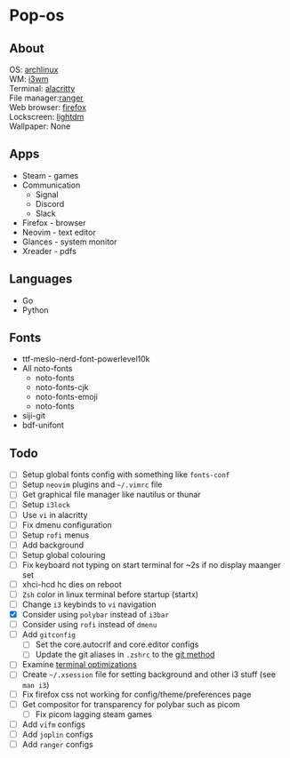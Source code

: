 # Pop-os

<!--![arch](./images/.png)-->

## About

OS: [archlinux](https://archlinux.org/)\
WM: [i3wm](https://i3wm.org)\
Terminal: [alacritty](https://github.com/alacritty/alacritty)\
File manager:[ranger](https://ranger.github.io)\
Web browser: [firefox](https://www.archlinux.org/packages/extra/x86_64/firefox/)\
Lockscreen: [lightdm](https://www.archlinux.org/packages/extra/x86_64/lightdm/)\
Wallpaper: None

<!--## Tools in Screenshot

- htop - Resource usage viewer
- neofetch - CLI system info viewer
- cava - sound visualizer
- tty-clock
- ranger - file browser
-->
## Apps

- Steam - games
- Communication
  - Signal
  - Discord
  - Slack
- Firefox - browser
- Neovim - text editor
- Glances - system monitor
- Xreader - pdfs

## Languages

- Go
- Python

## Fonts

- ttf-meslo-nerd-font-powerlevel10k
- All noto-fonts
  - noto-fonts
  - noto-fonts-cjk
  - noto-fonts-emoji
  - noto-fonts
- siji-git
- bdf-unifont

## Todo

- [ ] Setup global fonts config with something like `fonts-conf`
- [ ] Setup `neovim` plugins and `~/.vimrc` file
- [ ] Get graphical file manager like nautilus or thunar
- [ ] Setup `i3lock`
- [ ] Use `vi` in alacritty
- [ ] Fix dmenu configuration
- [ ] Setup `rofi` menus
- [ ] Add background
- [ ] Setup global colouring
- [ ] Fix keyboard not typing on start terminal for ~2s if no display maanger set
- [ ] xhci-hcd hc dies on reboot
- [ ] `Zsh` color in linux terminal before startup (startx)
- [ ] Change `i3` keybinds to `vi` navigation
- [x] Consider using `polybar` instead of `i3bar`
- [ ] Consider using `rofi` instead of `dmenu`
- [ ] Add `gitconfig`
  - [ ] Set the core.autocrlf and core.editor configs
  - [ ] Update the git aliases in `.zshrc` to the [git method](https://git-scm.com/book/en/v2/Git-Basics-Git-Aliases)
- [ ] Examine [terminal optimizations](https://dev.to/22mahmoud/my-terminal-became-more-rusty-4g8l) 
- [ ] Create `~/.xsession` file for  setting background and other i3 stuff (see `man i3`)
- [ ] Fix firefox css not working for config/theme/preferences page
- [ ] Get compositor for transparency for polybar such as picom
  - [ ] Fix picom lagging steam games
- [ ] Add `vifm` configs
- [ ] Add `joplin` configs
- [ ] Add `ranger` configs
